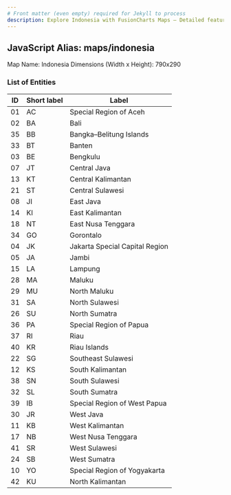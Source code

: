 ```yaml
---
# Front matter (even empty) required for Jekyll to process
description: Explore Indonesia with FusionCharts Maps – Detailed features for seamless integration. Try now & enhance your data visualization today! 
---
```


## JavaScript Alias: maps/indonesia

Map Name: Indonesia
Dimensions (Width x Height): 790x290





### List of Entities

ID | Short label | Label
---|---|---|
01|AC|Special Region of Aceh  
02|BA|Bali 
35|BB|Bangka–Belitung Islands
33|BT|Banten 
03|BE|Bengkulu 
07|JT|Central Java 
13|KT|Central Kalimantan 
21|ST|Central Sulawesi  
08|JI|East Java 
14|KI|East Kalimantan  
18|NT|East Nusa Tenggara 
34|GO|Gorontalo 
04|JK|Jakarta Special Capital Region 
05|JA|Jambi 
15|LA|Lampung 
28|MA|Maluku 
29|MU|North Maluku 
31|SA|North Sulawesi 
26|SU|North Sumatra 
36|PA|Special Region of Papua 
37|RI|Riau 
40|KR|Riau Islands 
22|SG|Southeast Sulawesi
12|KS|South Kalimantan 
38|SN|South Sulawesi 
32|SL|South Sumatra 
39|IB|Special Region of West Papua
30|JR|West Java 
11|KB|West Kalimantan 
17|NB|West Nusa Tenggara  
41|SR|West Sulawesi 
24|SB|West Sumatra 
10|YO|Special Region of Yogyakarta 
42|KU|North Kalimantan